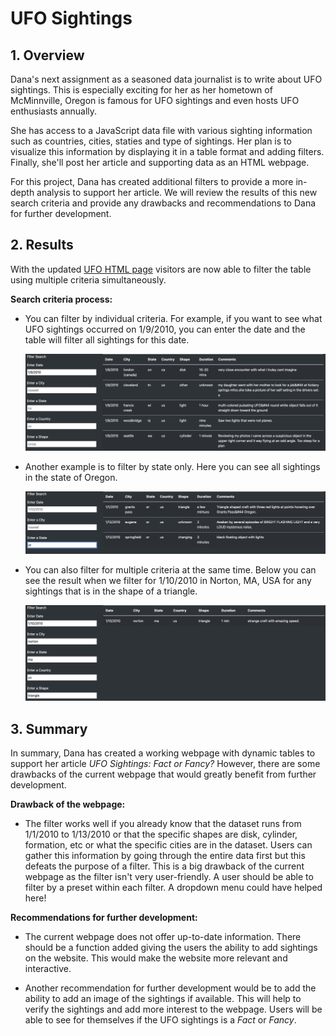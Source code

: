 # **UFO Sightings**

## **1. Overview**
Dana's next assignment as a seasoned data journalist is to write about UFO sightings.  This is especially exciting for her as her hometown of McMinnville, Oregon is famous for UFO sightings and even hosts UFO enthusiasts annually.  

She has access to a JavaScript data file with various sighting information such as countries, cities, staties and type of sightings. Her plan is to visualize this information by displaying it in a table format and adding filters.  Finally, she'll post her article and supporting data as an HTML webpage.  

For this project, Dana has created additional filters to provide a more in-depth analysis to support her article.  We will review the results of this new search criteria and provide any drawbacks and recommendations to Dana for further development.

## **2. Results**
With the updated [UFO HTML page](index.html) visitors are now able to filter the table using multiple criteria simultaneously.  

**Search criteria process:**
- You can filter by individual criteria.  For example, if you want to see what UFO sightings occurred on 1/9/2010, you can enter the date and the table will filter all sightings for this date. 

    ![date_filter](images/date_filter.png)

- Another example is to filter by state only.  Here you can see all sightings in the state of Oregon.  

    ![state_filter](images/state_filter.png)

- You can also filter for multiple criteria at the same time.  Below you can see the result when we filter for 1/10/2010 in Norton, MA, USA for any sightings that is in the shape of a triangle.

    ![all_filter](images/all_filter.png)

## **3. Summary**
In summary, Dana has created a working webpage with dynamic tables to support her article *UFO Sightings: Fact or Fancy?*  However, there are some drawbacks of the current webpage that would greatly benefit from further development.

**Drawback of the webpage:**
- The filter works well if you already know that the dataset runs from 1/1/2010 to 1/13/2010 or that the specific shapes are disk, cylinder, formation, etc or what the specific cities are in the dataset. Users can gather this information by going through the entire data first but this defeats the purpose of a filter.  This is a big drawback of the current webpage as the filter isn't very user-friendly.  A user should be able to filter by a preset within each filter.  A dropdown menu could have helped here!

**Recommendations for further development:**
- The current webpage does not offer up-to-date information.  There should be a function added giving the users the ability to add sightings on the website.  This would make the website more relevant and interactive.

- Another recommendation for further development would be to add the ability to add an image of the sightings if available.  This will help to verify the sightings and add more interest to the webpage.  Users will be able to see for themselves if the UFO sightings is a *Fact* or *Fancy*.
